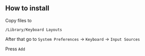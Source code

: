 ## How to install

Copy files to 

```
/Library/Keyboard Layouts
```

After that go to `System Preferences` -> `Keyboard` -> `Input Sources`

Press `Add`


